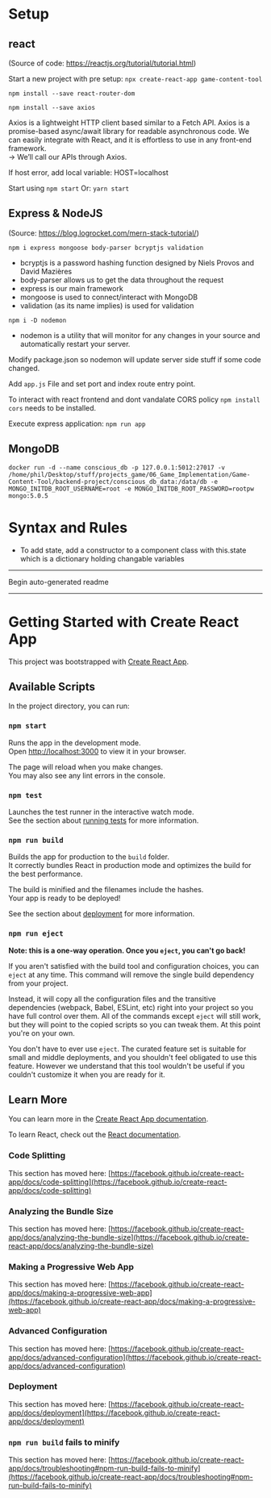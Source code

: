 
# Setup

## react

(Source of code: https://reactjs.org/tutorial/tutorial.html)

Start a new project with pre setup: `npx create-react-app game-content-tool`

`npm install --save react-router-dom`

`npm install --save axios`

Axios is a lightweight HTTP client based similar to a Fetch API. Axios is a promise-based async/await library for readable asynchronous code. We can easily integrate with React, and it is effortless to use in any front-end framework.<br>
-> We’ll call our APIs through Axios.

If host error, add local variable: HOST=localhost

Start using `npm start` Or: `yarn start`

## Express & NodeJS

(Source: https://blog.logrocket.com/mern-stack-tutorial/)

`npm i express mongoose body-parser bcryptjs validation`

- bcryptjs is a password hashing function designed by Niels Provos and David Mazières
- body-parser allows us to get the data throughout the request
- express is our main framework
- mongoose is used to connect/interact with MongoDB
- validation (as its name implies) is used for validation

`npm i -D nodemon`
- nodemon is a utility that will monitor for any changes in your source and automatically restart your server.

Modify package.json so nodemon will update server side stuff if some code changed.

Add `app.js` File and set port and index route entry point.

To interact with react frontend and dont vandalate CORS policy `npm install cors` needs to be installed.

Execute express application: `npm run app`

## MongoDB

`docker run -d --name conscious_db -p 127.0.0.1:5012:27017 -v /home/phil/Desktop/stuff/projects_game/06_Game_Implementation/Game-Content-Tool/backend-project/conscious_db_data:/data/db -e MONGO_INITDB_ROOT_USERNAME=root -e MONGO_INITDB_ROOT_PASSWORD=rootpw mongo:5.0.5`

# Syntax and Rules

- To add state, add a constructor to a component class with this.state which is a dictionary holding changable variables

-----------

Begin auto-generated readme

-----------

# Getting Started with Create React App

This project was bootstrapped with [Create React App](https://github.com/facebook/create-react-app).

## Available Scripts

In the project directory, you can run:

### `npm start`

Runs the app in the development mode.\
Open [http://localhost:3000](http://localhost:3000) to view it in your browser.

The page will reload when you make changes.\
You may also see any lint errors in the console.

### `npm test`

Launches the test runner in the interactive watch mode.\
See the section about [running tests](https://facebook.github.io/create-react-app/docs/running-tests) for more information.

### `npm run build`

Builds the app for production to the `build` folder.\
It correctly bundles React in production mode and optimizes the build for the best performance.

The build is minified and the filenames include the hashes.\
Your app is ready to be deployed!

See the section about [deployment](https://facebook.github.io/create-react-app/docs/deployment) for more information.

### `npm run eject`

**Note: this is a one-way operation. Once you `eject`, you can't go back!**

If you aren't satisfied with the build tool and configuration choices, you can `eject` at any time. This command will remove the single build dependency from your project.

Instead, it will copy all the configuration files and the transitive dependencies (webpack, Babel, ESLint, etc) right into your project so you have full control over them. All of the commands except `eject` will still work, but they will point to the copied scripts so you can tweak them. At this point you're on your own.

You don't have to ever use `eject`. The curated feature set is suitable for small and middle deployments, and you shouldn't feel obligated to use this feature. However we understand that this tool wouldn't be useful if you couldn't customize it when you are ready for it.

## Learn More

You can learn more in the [Create React App documentation](https://facebook.github.io/create-react-app/docs/getting-started).

To learn React, check out the [React documentation](https://reactjs.org/).

### Code Splitting

This section has moved here: [https://facebook.github.io/create-react-app/docs/code-splitting](https://facebook.github.io/create-react-app/docs/code-splitting)

### Analyzing the Bundle Size

This section has moved here: [https://facebook.github.io/create-react-app/docs/analyzing-the-bundle-size](https://facebook.github.io/create-react-app/docs/analyzing-the-bundle-size)

### Making a Progressive Web App

This section has moved here: [https://facebook.github.io/create-react-app/docs/making-a-progressive-web-app](https://facebook.github.io/create-react-app/docs/making-a-progressive-web-app)

### Advanced Configuration

This section has moved here: [https://facebook.github.io/create-react-app/docs/advanced-configuration](https://facebook.github.io/create-react-app/docs/advanced-configuration)

### Deployment

This section has moved here: [https://facebook.github.io/create-react-app/docs/deployment](https://facebook.github.io/create-react-app/docs/deployment)

### `npm run build` fails to minify

This section has moved here: [https://facebook.github.io/create-react-app/docs/troubleshooting#npm-run-build-fails-to-minify](https://facebook.github.io/create-react-app/docs/troubleshooting#npm-run-build-fails-to-minify)
